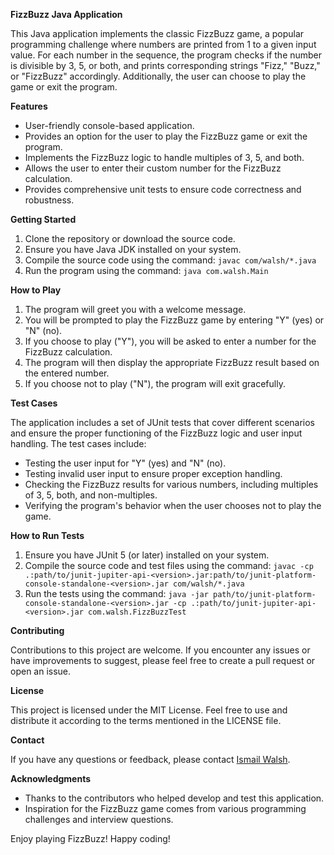 **FizzBuzz Java Application**

This Java application implements the classic FizzBuzz game, a popular programming challenge where numbers are printed from 1 to a given input value. For each number in the sequence, the program checks if the number is divisible by 3, 5, or both, and prints corresponding strings "Fizz," "Buzz," or "FizzBuzz" accordingly. Additionally, the user can choose to play the game or exit the program.

**Features**

- User-friendly console-based application.
- Provides an option for the user to play the FizzBuzz game or exit the program.
- Implements the FizzBuzz logic to handle multiples of 3, 5, and both.
- Allows the user to enter their custom number for the FizzBuzz calculation.
- Provides comprehensive unit tests to ensure code correctness and robustness.

**Getting Started**

1. Clone the repository or download the source code.
2. Ensure you have Java JDK installed on your system.
3. Compile the source code using the command: `javac com/walsh/*.java`
4. Run the program using the command: `java com.walsh.Main`

**How to Play**

1. The program will greet you with a welcome message.
2. You will be prompted to play the FizzBuzz game by entering "Y" (yes) or "N" (no).
3. If you choose to play ("Y"), you will be asked to enter a number for the FizzBuzz calculation.
4. The program will then display the appropriate FizzBuzz result based on the entered number.
5. If you choose not to play ("N"), the program will exit gracefully.

**Test Cases**

The application includes a set of JUnit tests that cover different scenarios and ensure the proper functioning of the FizzBuzz logic and user input handling. The test cases include:

- Testing the user input for "Y" (yes) and "N" (no).
- Testing invalid user input to ensure proper exception handling.
- Checking the FizzBuzz results for various numbers, including multiples of 3, 5, both, and non-multiples.
- Verifying the program's behavior when the user chooses not to play the game.

**How to Run Tests**

1. Ensure you have JUnit 5 (or later) installed on your system.
2. Compile the source code and test files using the command: `javac -cp .:path/to/junit-jupiter-api-<version>.jar:path/to/junit-platform-console-standalone-<version>.jar com/walsh/*.java`
3. Run the tests using the command: `java -jar path/to/junit-platform-console-standalone-<version>.jar -cp .:path/to/junit-jupiter-api-<version>.jar com.walsh.FizzBuzzTest`

**Contributing**

Contributions to this project are welcome. If you encounter any issues or have improvements to suggest, please feel free to create a pull request or open an issue.

**License**

This project is licensed under the MIT License. Feel free to use and distribute it according to the terms mentioned in the LICENSE file.

**Contact**

If you have any questions or feedback, please contact [Ismail Walsh](mailto:i.walsh98@hotmail.co.uk).

**Acknowledgments**

- Thanks to the contributors who helped develop and test this application.
- Inspiration for the FizzBuzz game comes from various programming challenges and interview questions.

Enjoy playing FizzBuzz! Happy coding!
